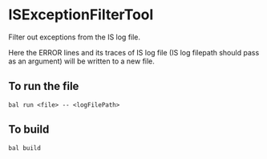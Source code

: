 # ISExceptionFilterTool
Filter out exceptions from the IS log file. 

Here the ERROR lines and its traces of IS log file (IS log filepath should pass as an argument) will be written to a new file.

<h2>To run the file</h2>

<code>bal run \<file\> -- \<logFilePath\></code>

<h2>To build</h2>

<code>bal build</code>
